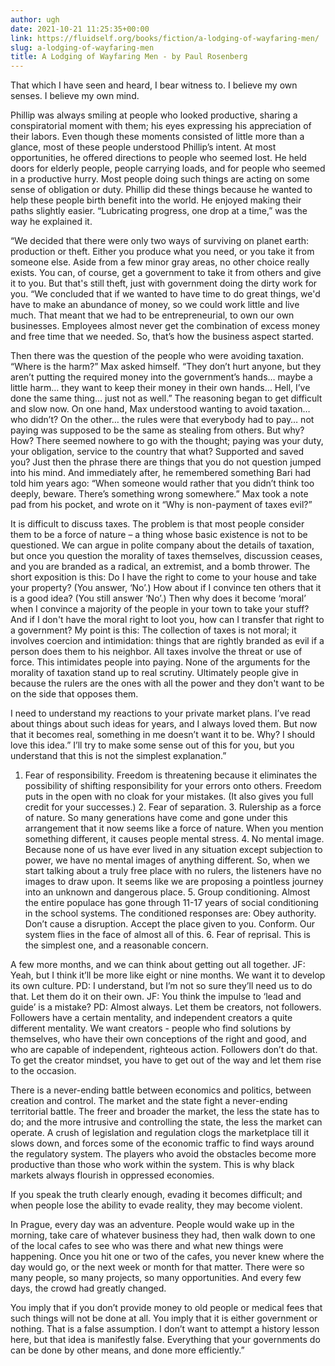 ```yaml
---
author: ugh
date: 2021-10-21 11:25:35+00:00
link: https://fluidself.org/books/fiction/a-lodging-of-wayfaring-men/
slug: a-lodging-of-wayfaring-men
title: A Lodging of Wayfaring Men - by Paul Rosenberg
---
```


That which I have seen and heard, I bear witness to. I believe my own senses. I believe my own mind.

Phillip was always smiling at people who looked productive, sharing a conspiratorial moment with them; his eyes expressing his appreciation of their labors. Even though these moments consisted of little more than a glance, most of these people understood Phillip’s intent. At most opportunities, he offered directions to people who seemed lost. He held doors for elderly people, people carrying loads, and for people who seemed in a productive hurry. Most people doing such things are acting on some sense of obligation or duty. Phillip did these things because he wanted to help these people birth benefit into the world. He enjoyed making their paths slightly easier. “Lubricating progress, one drop at a time,” was the way he explained it.

“We decided that there were only two ways of surviving on planet earth: production or theft. Either you produce what you need, or you take it from someone else. Aside from a few minor gray areas, no other choice really exists. You can, of course, get a government to take it from others and give it to you. But that's still theft, just with government doing the dirty work for you. “We concluded that if we wanted to have time to do great things, we'd have to make an abundance of money, so we could work little and live much. That meant that we had to be entrepreneurial, to own our own businesses. Employees almost never get the combination of excess money and free time that we needed. So, that’s how the business aspect started.

Then there was the question of the people who were avoiding taxation. “Where is the harm?” Max asked himself. “They don’t hurt anyone, but they aren’t putting the required money into the government’s hands… maybe a little harm… they want to keep their money in their own hands… Hell, I’ve done the same thing… just not as well.” The reasoning began to get difficult and slow now. On one hand, Max understood wanting to avoid taxation… who didn’t? On the other… the rules were that everybody had to pay… not paying was supposed to be the same as stealing from others. But why? How? There seemed nowhere to go with the thought; paying was your duty, your obligation, service to the country that what? Supported and saved you? Just then the phrase there are things that you do not question jumped into his mind. And immediately after, he remembered something Bari had told him years ago: “When someone would rather that you didn’t think too deeply, beware. There’s something wrong somewhere.” Max took a note pad from his pocket, and wrote on it “Why is non-payment of taxes evil?”

It is difficult to discuss taxes. The problem is that most people consider them to be a force of nature – a thing whose basic existence is not to be questioned. We can argue in polite company about the details of taxation, but once you question the morality of taxes themselves, discussion ceases, and you are branded as a radical, an extremist, and a bomb thrower. The short exposition is this: Do I have the right to come to your house and take your property? (You answer, ‘No’.) How about if I convince ten others that it is a good idea? (You still answer ‘No’.) Then why does it become ‘moral’ when I convince a majority of the people in your town to take your stuff? And if I don't have the moral right to loot you, how can I transfer that right to a government? My point is this: The collection of taxes is not moral; it involves coercion and intimidation: things that are rightly branded as evil if a person does them to his neighbor. All taxes involve the threat or use of force. This intimidates people into paying. None of the arguments for the morality of taxation stand up to real scrutiny. Ultimately people give in because the rulers are the ones with all the power and they don't want to be on the side that opposes them.

I need to understand my reactions to your private market plans. I’ve read about things about such ideas for years, and I always loved them. But now that it becomes real, something in me doesn’t want it to be. Why? I should love this idea.” I’ll try to make some sense out of this for you, but you understand that this is not the simplest explanation.”

1. Fear of responsibility. Freedom is threatening because it eliminates the possibility of shifting responsibility for your errors onto others. Freedom puts in the open with no cloak for your mistakes. (It also gives you full credit for your successes.) 2. Fear of separation. 3. Rulership as a force of nature. So many generations have come and gone under this arrangement that it now seems like a force of nature. When you mention something different, it causes people mental stress. 4. No mental image. Because none of us have ever lived in any situation except subjection to power, we have no mental images of anything different. So, when we start talking about a truly free place with no rulers, the listeners have no images to draw upon. It seems like we are proposing a pointless journey into an unknown and dangerous place. 5. Group conditioning. Almost the entire populace has gone through 11-17 years of social conditioning in the school systems. The conditioned responses are: Obey authority. Don’t cause a disruption. Accept the place given to you. Conform. Our system flies in the face of almost all of this. 6. Fear of reprisal. This is the simplest one, and a reasonable concern.

A few more months, and we can think about getting out all together. JF: Yeah, but I think it’ll be more like eight or nine months. We want it to develop its own culture. PD: I understand, but I’m not so sure they’ll need us to do that. Let them do it on their own. JF: You think the impulse to ‘lead and guide’ is a mistake? PD: Almost always. Let them be creators, not followers. Followers have a certain mentality, and independent creators a quite different mentality. We want creators - people who find solutions by themselves, who have their own conceptions of the right and good, and who are capable of independent, righteous action. Followers don’t do that. To get the creator mindset, you have to get out of the way and let them rise to the occasion.

There is a never-ending battle between economics and politics, between creation and control. The market and the state fight a never-ending territorial battle. The freer and broader the market, the less the state has to do; and the more intrusive and controlling the state, the less the market can operate. A crush of legislation and regulation clogs the marketplace till it slows down, and forces some of the economic traffic to find ways around the regulatory system. The players who avoid the obstacles become more productive than those who work within the system. This is why black markets always flourish in oppressed economies.

If you speak the truth clearly enough, evading it becomes difficult; and when people lose the ability to evade reality, they may become violent.

In Prague, every day was an adventure. People would wake up in the morning, take care of whatever business they had, then walk down to one of the local cafes to see who was there and what new things were happening. Once you hit one or two of the cafes, you never knew where the day would go, or the next week or month for that matter. There were so many people, so many projects, so many opportunities. And every few days, the crowd had greatly changed.

You imply that if you don’t provide money to old people or medical fees that such things will not be done at all. You imply that it is either government or nothing. That is a false assumption. I don’t want to attempt a history lesson here, but that idea is manifestly false. Everything that your governments do can be done by other means, and done more efficiently.”
